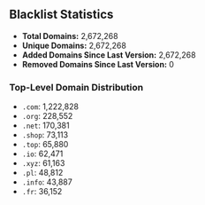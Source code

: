 ## Blacklist Statistics

- **Total Domains:** 2,672,268
- **Unique Domains:** 2,672,268
- **Added Domains Since Last Version:** 2,672,268
- **Removed Domains Since Last Version:** 0

### Top-Level Domain Distribution

-  `.com`: 1,222,828
-  `.org`: 228,552
-  `.net`: 170,381
-  `.shop`: 73,113
-  `.top`: 65,880
-  `.io`: 62,471
-  `.xyz`: 61,163
-  `.pl`: 48,812
-  `.info`: 43,887
-  `.fr`: 36,152
